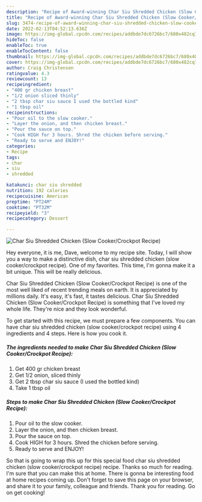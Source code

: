 ```yaml
---
description: "Recipe of Award-winning Char Siu Shredded Chicken (Slow Cooker/Crockpot Recipe)"
title: "Recipe of Award-winning Char Siu Shredded Chicken (Slow Cooker/Crockpot Recipe)"
slug: 3474-recipe-of-award-winning-char-siu-shredded-chicken-slow-cooker-crockpot-recipe
date: 2022-02-13T04:52:13.636Z
image: https://img-global.cpcdn.com/recipes/addbde7dc6726bc7/680x482cq70/char-siu-shredded-chicken-slow-cookercrockpot-recipe-recipe-main-photo.jpg
hideToc: false
enableToc: true
enableTocContent: false
thumbnail: https://img-global.cpcdn.com/recipes/addbde7dc6726bc7/680x482cq70/char-siu-shredded-chicken-slow-cookercrockpot-recipe-recipe-main-photo.jpg
cover: https://img-global.cpcdn.com/recipes/addbde7dc6726bc7/680x482cq70/char-siu-shredded-chicken-slow-cookercrockpot-recipe-recipe-main-photo.jpg
author: Craig Christensen
ratingvalue: 4.3
reviewcount: 13
recipeingredient:
- "400 gr chicken breast"
- "1/2 onion sliced thinly"
- "2 tbsp char siu sauce I used the bottled kind"
- "1 tbsp oil"
recipeinstructions:
- "Pour oil to the slow cooker."
- "Layer the onion, and then chicken breast."
- "Pour the sauce on top."
- "Cook HIGH for 3 hours. Shred the chicken before serving."
- "Ready to serve and ENJOY!"
categories:
- Recipe
tags:
- char
- siu
- shredded

katakunci: char siu shredded 
nutrition: 192 calories
recipecuisine: American
preptime: "PT24M"
cooktime: "PT32M"
recipeyield: "3"
recipecategory: Dessert

---
```



![Char Siu Shredded Chicken (Slow Cooker/Crockpot Recipe)](https://img-global.cpcdn.com/recipes/addbde7dc6726bc7/680x482cq70/char-siu-shredded-chicken-slow-cookercrockpot-recipe-recipe-main-photo.jpg)

Hey everyone, it is me, Dave, welcome to my recipe site. Today, I will show you a way to make a distinctive dish, char siu shredded chicken (slow cooker/crockpot recipe). One of my favorites. This time, I'm gonna make it a bit unique. This will be really delicious.



Char Siu Shredded Chicken (Slow Cooker/Crockpot Recipe) is one of the most well liked of recent trending meals on earth. It is appreciated by millions daily. It's easy, it's fast, it tastes delicious. Char Siu Shredded Chicken (Slow Cooker/Crockpot Recipe) is something that I've loved my whole life. They're nice and they look wonderful.


To get started with this recipe, we must prepare a few components. You can have char siu shredded chicken (slow cooker/crockpot recipe) using 4 ingredients and 4 steps. Here is how you cook it.

<!--inarticleads1-->

##### The ingredients needed to make Char Siu Shredded Chicken (Slow Cooker/Crockpot Recipe):

1. Get 400 gr chicken breast
1. Get 1/2 onion, sliced thinly
1. Get 2 tbsp char siu sauce (I used the bottled kind)
1. Take 1 tbsp oil




<!--inarticleads2-->

##### Steps to make Char Siu Shredded Chicken (Slow Cooker/Crockpot Recipe):

1. Pour oil to the slow cooker.
1. Layer the onion, and then chicken breast.
1. Pour the sauce on top.
1. Cook HIGH for 3 hours. Shred the chicken before serving.
1. Ready to serve and ENJOY!



So that is going to wrap this up for this special food char siu shredded chicken (slow cooker/crockpot recipe) recipe. Thanks so much for reading. I'm sure that you can make this at home. There is gonna be interesting food at home recipes coming up. Don't forget to save this page on your browser, and share it to your family, colleague and friends. Thank you for reading. Go on get cooking!
